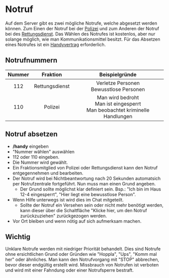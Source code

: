 # Notruf
Auf dem Server gibt es zwei mögliche Notrufe, welche abgesetzt werden können. Zum Einen der Notruf bei der [Polizei](../../pages/fraktionen/polizei.md) und zum Anderen der Notruf bei des [Rettungsdienst](../../pages/fraktionen/rettungsdienst.md). Das Wählen des Notrufes ist kostenlos, aber nur solange möglich, wie man Kommunikationsmittel besitzt. Für das Absetzen eines Notrufes ist ein [Handyvertrag](../../pages/allgemein/handy.md) erforderlich.

## Notrufnummern
| Nummer | Fraktion | Beispielgründe |
|:-:|:-:|:-:|
| 112 | Rettungsdienst | Verletze Personen<br> Bewusstlose Personen |
| 110 | Polizei | Man wird bedroht<br> Man ist eingesperrt<br> Man beobachtet kriminelle Handlungen |

## Notruf absetzen

* **/handy** eingeben
* "Nummer wählen" auswählen
* 112 oder 110 eingeben.
* Die Nummer wird gewählt.
* Ein Fraktionsmitglied von Polizei oder Rettungsdienst kann den Notruf entgegennehmen und bearbeiten.
* Der Notruf wird bei Nichtbeantwortung nach 20 Sekunden automatsich per Notrufzentrale fortgeführt. Nun muss man einen Grund angeben.
    * Der Grund sollte möglichst klar definiert sein. Bsp.: "Ich bin im Haus 12-4 eingesperrt", "Hier liegt eine bewusstlose Person".
* Wenn Hilfe unterwegs ist wird dies im Chat mitgeteilt.
    * Sollte der Notruf ein Versehen sein oder nicht mehr benötigt werden, kann dieser über die Schaltfläche "Klicke hier, um den Notruf zurückzuziehen" zurückgezogen werden.
* Vor Ort bleiben und wenn nötig auf sich aufmerksam machen.
  
## Wichtig

Unklare Notrufe werden mit niedriger Priorität behandelt. Dies sind Notrufe ohne ersichtlichen Grund oder Gründen wie "Hoppla", "Ups", "Komm mal her" oder ähnliches. Man kann den Notrufvorgang mit "STOP" abbrechen, bevor dieser endgültig erstellt wird. Missbrauch von Notrufen ist verboten und wird mit einer Fahndung oder einer Notrufsperre bestraft.

